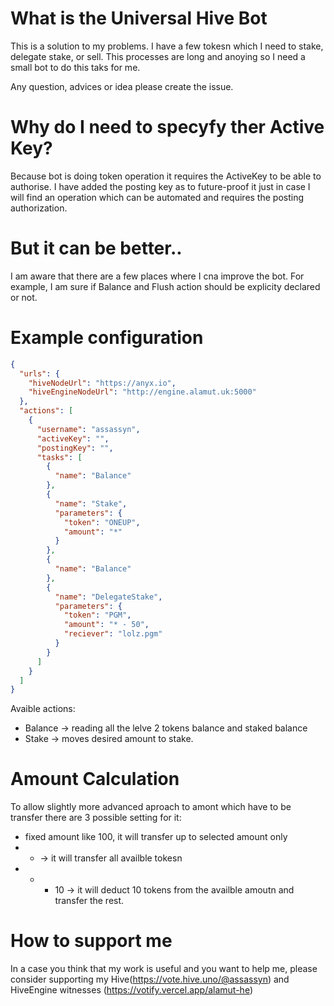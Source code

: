 # What is the Universal Hive Bot

This is a solution to my problems. I have a few tokesn which I need to stake, delegate stake, or sell. This processes are long and anoying so I need a small bot to do this taks for me.

Any question, advices or idea please create the issue.

# Why do I need to specyfy ther Active Key? 

Because bot is doing token operation it requires the ActiveKey to be able to authorise. I have added the posting key as to future-proof it just in case I will find an operation which can be automated and requires the posting authorization.

# But it can be better..

I am aware that there are a few places where I cna improve the bot. For example, I am sure if Balance and Flush action should be explicity declared or not. 

# Example configuration

``` JSON
{
  "urls": {
    "hiveNodeUrl": "https://anyx.io",
    "hiveEngineNodeUrl": "http://engine.alamut.uk:5000"
  },
  "actions": [
    {
      "username": "assassyn",
      "activeKey": "",
      "postingKey": "",
      "tasks": [
        {
          "name": "Balance"
        },
        {
          "name": "Stake",
          "parameters": {
            "token": "ONEUP",
            "amount": "*"
          }
        },
        {
          "name": "Balance"
        },
        {
          "name": "DelegateStake",
          "parameters": {
            "token": "PGM",
            "amount": "* - 50",
            "reciever": "lolz.pgm"
          }
        }
      ]
    }
  ]
}
```

Avaible actions: 
 * Balance -> reading all the lelve 2 tokens balance and staked balance
 * Stake -> moves desired amount to stake.

# Amount Calculation 

To allow slightly more advanced aproach to amont which have to be transfer there are 3 possible setting for it:
 * fixed amount like 100, it will transfer up to selected amount only
 * * -> it will transfer all availble tokesn 
 * * - 10 -> it will deduct 10 tokens from the availble amoutn and transfer the rest.

# How to support me

In a case you think that my work is useful and you want to help me, please consider supporting my Hive(https://vote.hive.uno/@assassyn) and HiveEngine witnesses (https://votify.vercel.app/alamut-he)
